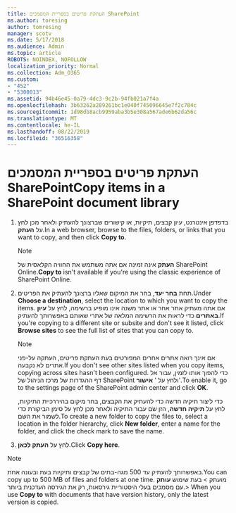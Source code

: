 ```yaml
---
title: העתקת פריטים בספריית המסמכים SharePoint
ms.author: toresing
author: tomresing
manager: scotv
ms.date: 5/17/2018
ms.audience: Admin
ms.topic: article
ROBOTS: NOINDEX, NOFOLLOW
localization_priority: Normal
ms.collection: Adm_O365
ms.custom:
- "452"
- "5300013"
ms.assetid: 94b46e45-0a79-4dc3-9c2b-94fb021a7f4a
ms.openlocfilehash: 3b63262a289261bc1e040f745096645e7f2c784c
ms.sourcegitcommit: 1d98db8acb9959aba3b5e308a567ade6b62da56c
ms.translationtype: MT
ms.contentlocale: he-IL
ms.lasthandoff: 08/22/2019
ms.locfileid: "36516358"
---
```

# <a name="copy-items-in-a-sharepoint-document-library"></a><span data-ttu-id="cbb41-102">העתקת פריטים בספריית המסמכים SharePoint</span><span class="sxs-lookup"><span data-stu-id="cbb41-102">Copy items in a SharePoint document library</span></span>

1. <span data-ttu-id="cbb41-103">בדפדפן אינטרנט, עיון קבצים, תיקיות, או קישורים שברצונך להעתיק ולאחר מכן לחץ על **העתק**.</span><span class="sxs-lookup"><span data-stu-id="cbb41-103">In a web browser, browse to the files, folders, or links that you want to copy, and then click **Copy to**.</span></span>

    > [!NOTE]
    > <span data-ttu-id="cbb41-104">**העתק** אינה זמינה אם אתה משתמש את החוויה הקלאסית של SharePoint Online.</span><span class="sxs-lookup"><span data-stu-id="cbb41-104">**Copy to** isn't available if you're using the classic experience of SharePoint Online.</span></span>
  
2. <span data-ttu-id="cbb41-105">תחת **בחר יעד**, בחר את המיקום שאליו ברצונך להעתיק את הפריטים.</span><span class="sxs-lookup"><span data-stu-id="cbb41-105">Under **Choose a destination**, select the location to which you want to copy the items.</span></span> <span data-ttu-id="cbb41-106">אם אתה מעתיק אתר אחר או אתר משנה אינו מופיע ברשימה, לחץ על **עיון באתרים** כדי לראות את הרשימה המלאה של אתרי שאותם באפשרותך להעתיק.</span><span class="sxs-lookup"><span data-stu-id="cbb41-106">If you're copying to a different site or subsite and don't see it listed, click **Browse sites** to see the full list of sites that you can copy to.</span></span>

    > [!NOTE]
    > <span data-ttu-id="cbb41-107">אם אינך רואה אתרים אחרים המפורטים בעת העתקת פריטים, העתקה על-פני אתרים לא נקבעה.</span><span class="sxs-lookup"><span data-stu-id="cbb41-107">If you don't see other sites listed when you copy items, copying across sites hasn't been configured.</span></span> <span data-ttu-id="cbb41-108">כדי להפוך אותו לזמין, עבור אל דף ההגדרות של מרכז הניהול של SharePoint ולחץ על ' **אישור**'.</span><span class="sxs-lookup"><span data-stu-id="cbb41-108">To enable it, go to the settings page of the SharePoint admin center and click **OK**.</span></span>
  
    <span data-ttu-id="cbb41-109">כדי ליצור תיקיה חדשה כדי להעתיק את הקבצים, בחר מיקום בהיררכיית התיקיות, לחץ על **תיקיה חדשה**, הזן שם עבור התיקיה ולאחר מכן לחץ על סימן הביקורת כדי לשמור את השם.</span><span class="sxs-lookup"><span data-stu-id="cbb41-109">To create a new folder to copy the files to, select a location in the folder hierarchy, click **New folder**, enter a name for the folder, and click the check mark to save the name.</span></span>

3. <span data-ttu-id="cbb41-110">לחץ על **העתק לכאן**.</span><span class="sxs-lookup"><span data-stu-id="cbb41-110">Click **Copy here**.</span></span>

> [!NOTE]
> <span data-ttu-id="cbb41-111">באפשרותך להעתיק עד 500 מגה-בתים של קבצים ותיקיות בעת ובעונה אחת.</span><span class="sxs-lookup"><span data-stu-id="cbb41-111">You can copy up to 500 MB of files and folders at one time.</span></span> <span data-ttu-id="cbb41-112">מועתק > בעת שימוש **עותק** עם מסמכים בעלי היסטוריית גירסאות, רק את הגירסה העדכנית ביותר.</span><span class="sxs-lookup"><span data-stu-id="cbb41-112">>  When you use **Copy to** with documents that have version history, only the latest version is copied.</span></span>
  